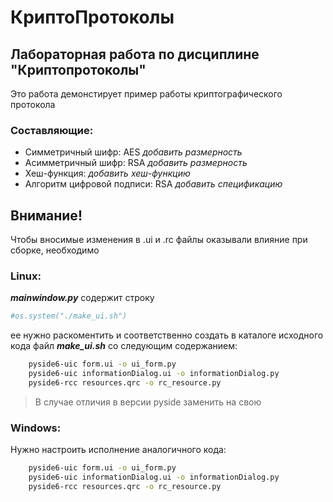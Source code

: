 # КриптоПротоколы
## Лабораторная работа по дисциплине "Криптопротоколы"
Это работа демонстирует пример работы криптографического протокола
### Составляющие:
- Симметричный шифр: AES *добавить размерность*
- Асимметричный шифр: RSA *добавить размерность*
- Хеш-функция: *добавить хеш-функцию*
- Алгоритм цифровой подписи: RSA *добавить спецификацию*


## Внимание!
Чтобы вносимые изменения в .ui и .rc файлы оказывали влияние при сборке, необходимо
### Linux:
***mainwindow.py*** содержит строку
```Python
#os.system("./make_ui.sh")
```
ее нужно раскоментить и соответственно создать в каталоге исходного кода файл ***make_ui.sh*** со следующим содержанием:
```bash
    pyside6-uic form.ui -o ui_form.py
    pyside6-uic informationDialog.ui -o informationDialog.py
    pyside6-rcc resources.qrc -o rc_resource.py
```
> В случае отличия в версии pyside заменить на свою

### Windows:
Нужно настроить исполнение аналогичного кода:
```bash
    pyside6-uic form.ui -o ui_form.py
    pyside6-uic informationDialog.ui -o informationDialog.py
    pyside6-rcc resources.qrc -o rc_resource.py
```
